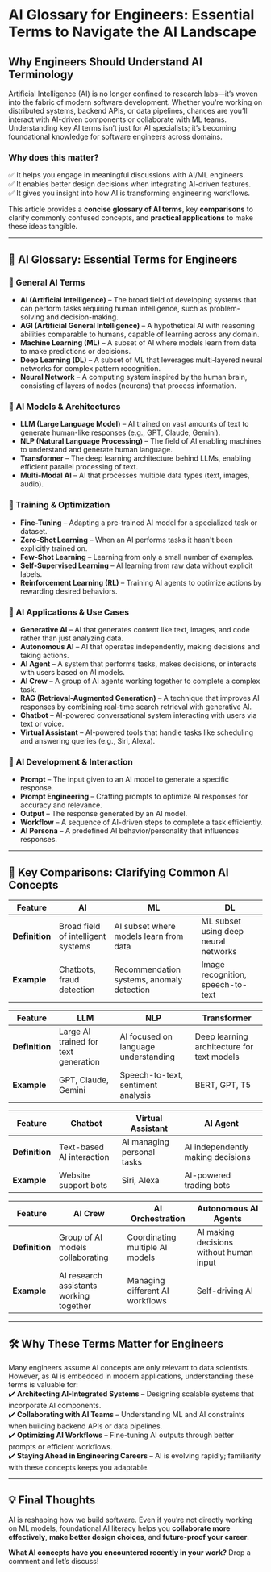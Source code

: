 # **AI Glossary for Engineers: Essential Terms to Navigate the AI Landscape**  

## **Why Engineers Should Understand AI Terminology**  

Artificial Intelligence (AI) is no longer confined to research labs—it’s woven into the fabric of modern software development. Whether you're working on distributed systems, backend APIs, or data pipelines, chances are you’ll interact with AI-driven components or collaborate with ML teams. Understanding key AI terms isn’t just for AI specialists; it’s becoming foundational knowledge for software engineers across domains.  

### **Why does this matter?**  
✅ It helps you engage in meaningful discussions with AI/ML engineers.  
✅ It enables better design decisions when integrating AI-driven features.  
✅ It gives you insight into how AI is transforming engineering workflows.  

This article provides a **concise glossary of AI terms**, key **comparisons** to clarify commonly confused concepts, and **practical applications** to make these ideas tangible.  

---

## **🚀 AI Glossary: Essential Terms for Engineers**  

### **🔹 General AI Terms**  
- **AI (Artificial Intelligence)** – The broad field of developing systems that can perform tasks requiring human intelligence, such as problem-solving and decision-making.  
- **AGI (Artificial General Intelligence)** – A hypothetical AI with reasoning abilities comparable to humans, capable of learning across any domain.  
- **Machine Learning (ML)** – A subset of AI where models learn from data to make predictions or decisions.  
- **Deep Learning (DL)** – A subset of ML that leverages multi-layered neural networks for complex pattern recognition.  
- **Neural Network** – A computing system inspired by the human brain, consisting of layers of nodes (neurons) that process information.  

### **🔹 AI Models & Architectures**  
- **LLM (Large Language Model)** – AI trained on vast amounts of text to generate human-like responses (e.g., GPT, Claude, Gemini).  
- **NLP (Natural Language Processing)** – The field of AI enabling machines to understand and generate human language.  
- **Transformer** – The deep learning architecture behind LLMs, enabling efficient parallel processing of text.  
- **Multi-Modal AI** – AI that processes multiple data types (text, images, audio).  

### **🔹 Training & Optimization**  
- **Fine-Tuning** – Adapting a pre-trained AI model for a specialized task or dataset.  
- **Zero-Shot Learning** – When an AI performs tasks it hasn't been explicitly trained on.  
- **Few-Shot Learning** – Learning from only a small number of examples.  
- **Self-Supervised Learning** – AI learning from raw data without explicit labels.  
- **Reinforcement Learning (RL)** – Training AI agents to optimize actions by rewarding desired behaviors.  

### **🔹 AI Applications & Use Cases**  
- **Generative AI** – AI that generates content like text, images, and code rather than just analyzing data.  
- **Autonomous AI** – AI that operates independently, making decisions and taking actions.  
- **AI Agent** – A system that performs tasks, makes decisions, or interacts with users based on AI models.  
- **AI Crew** – A group of AI agents working together to complete a complex task.  
- **RAG (Retrieval-Augmented Generation)** – A technique that improves AI responses by combining real-time search retrieval with generative AI.  
- **Chatbot** – AI-powered conversational system interacting with users via text or voice.  
- **Virtual Assistant** – AI-powered tools that handle tasks like scheduling and answering queries (e.g., Siri, Alexa).  

### **🔹 AI Development & Interaction**  
- **Prompt** – The input given to an AI model to generate a specific response.  
- **Prompt Engineering** – Crafting prompts to optimize AI responses for accuracy and relevance.  
- **Output** – The response generated by an AI model.  
- **Workflow** – A sequence of AI-driven steps to complete a task efficiently.  
- **AI Persona** – A predefined AI behavior/personality that influences responses.  

---

## **🤔 Key Comparisons: Clarifying Common AI Concepts**  

| Feature                | AI  | ML   | DL   |
|------------------------|------|------|------|
| **Definition**         | Broad field of intelligent systems | AI subset where models learn from data | ML subset using deep neural networks |
| **Example**           | Chatbots, fraud detection | Recommendation systems, anomaly detection | Image recognition, speech-to-text |



| Feature                | LLM   | NLP   | Transformer  |
|------------------------|------|------|------|
| **Definition**         | Large AI trained for text generation | AI focused on language understanding | Deep learning architecture for text models |
| **Example**           | GPT, Claude, Gemini | Speech-to-text, sentiment analysis | BERT, GPT, T5 |



| Feature                | Chatbot  | Virtual Assistant | AI Agent  |
|------------------------|------|------|------|
| **Definition**         | Text-based AI interaction | AI managing personal tasks | AI independently making decisions |
| **Example**           | Website support bots | Siri, Alexa | AI-powered trading bots |



| Feature                | AI Crew  | AI Orchestration  | Autonomous AI Agents  |
|------------------------|------------|--------------------|--------------------------|
| **Definition**         | Group of AI models collaborating | Coordinating multiple AI models | AI making decisions without human input |
| **Example**           | AI research assistants working together | Managing different AI workflows | Self-driving AI |

---

## **🛠️ Why These Terms Matter for Engineers**  

Many engineers assume AI concepts are only relevant to data scientists. However, as AI is embedded in modern applications, understanding these terms is valuable for:  
✔️ **Architecting AI-Integrated Systems** – Designing scalable systems that incorporate AI components.  
✔️ **Collaborating with AI Teams** – Understanding ML and AI constraints when building backend APIs or data pipelines.  
✔️ **Optimizing AI Workflows** – Fine-tuning AI outputs through better prompts or efficient workflows.  
✔️ **Staying Ahead in Engineering Careers** – AI is evolving rapidly; familiarity with these concepts keeps you adaptable.  

---

## **💡 Final Thoughts**  

AI is reshaping how we build software. Even if you’re not directly working on ML models, foundational AI literacy helps you **collaborate more effectively**, **make better design choices**, and **future-proof your career**.  

**What AI concepts have you encountered recently in your work?** Drop a comment and let’s discuss!  
